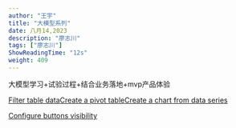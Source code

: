 ```yaml
---
author: "王宇"
title: "大模型系列"
date: 八月14,2023
description: "廖志川"
tags: ["廖志川"]
ShowReadingTime: "12s"
weight: 409
---
```

大模型学习+试验过程+结合业务落地+mvp产品体验

[Filter table data](#)[Create a pivot table](#)[Create a chart from data series](#)

[Configure buttons visibility](/users/tfac-settings.action)
